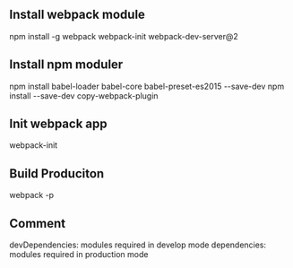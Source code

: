 ## Install webpack module
npm install -g webpack webpack-init webpack-dev-server@2

## Install npm moduler
npm install babel-loader babel-core babel-preset-es2015 --save-dev
npm install --save-dev copy-webpack-plugin

## Init webpack app
webpack-init


## Build Produciton
webpack -p

## Comment
devDependencies: modules required in develop mode
dependencies: modules required in production mode
